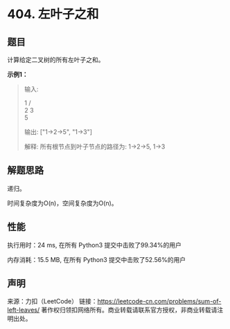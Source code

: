# 404. 左叶子之和

## 题目

计算给定二叉树的所有左叶子之和。

**示例1：**

> 输入:
>
>    1
>  /   \
> 2     3
>  \
>   5
>
> 输出: ["1->2->5", "1->3"]
>
> 解释: 所有根节点到叶子节点的路径为: 1->2->5, 1->3

## 解题思路

递归。

时间复杂度为O(n)，空间复杂度为O(n)。

## 性能

执行用时：24 ms, 在所有 Python3 提交中击败了99.34%的用户

内存消耗：15.5 MB, 在所有 Python3 提交中击败了52.56%的用户

## 声明

来源：力扣（LeetCode）
链接：https://leetcode-cn.com/problems/sum-of-left-leaves/
著作权归领扣网络所有。商业转载请联系官方授权，非商业转载请注明出处。